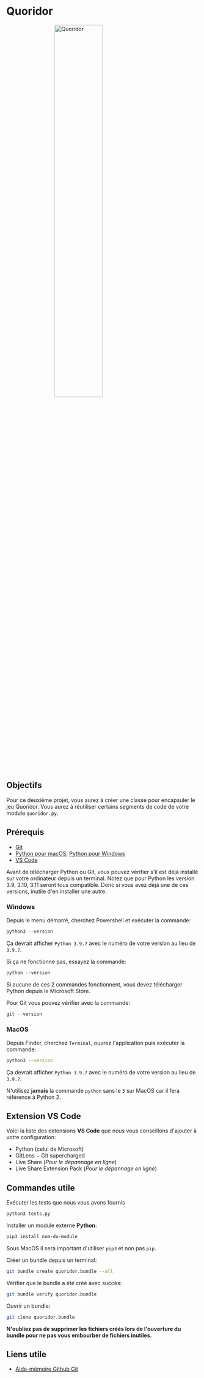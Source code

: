 # Quoridor

<img src="https://python.gel.ulaval.ca/media/notebook/quoridor.png" style="display: block; margin-left: auto; margin-right: auto;" alt="Quoridor" width="50%" height="auto">

## Objectifs

Pour ce deuxième projet, vous aurez à créer une classe pour encapsuler le jeu Quoridor. Vous aurez à réutiliser certains segments de code de votre module `quoridor.py`.

## Prérequis

- [Git](https://git-scm.com/downloads/)
- [Python pour macOS](https://www.python.org/downloads/), [Python pour Windows](https://apps.microsoft.com/store/detail/python-310/9PJPW5LDXLZ5)
- [VS Code](https://code.visualstudio.com/download/)

Avant de télécharger Python ou Git, vous pouvez vérifier s'il est déjà installé sur votre ordinateur depuis un terminal. Notez que pour Python les version 3.9, 3.10, 3.11 seront tous compatible. Donc si vous avez déjà une de ces versions, inutile d'en installer une autre.

### Windows

Depuis le menu démarré, cherchez Powershell et exécuter la commande:

```powershell
python3 --version
```

Ça devrait afficher `Python 3.9.7` avec le numéro de votre version au lieu de `3.9.7`.

Si ça ne fonctionne pas, essayez la commande:

```powershell
python --version
```

Si aucune de ces 2 commandes fonctionnent, vous devez télécharger Python depuis le Microsoft Store.

Pour Git vous pouvez vérifier avec la commande:

```powershell
git --version
```

### MacOS

Depuis Finder, cherchez `Terminal`, ouvrez l'application puis exécuter la commande:

```zsh
python3 --version
```

Ça devrait afficher `Python 3.9.7` avec le numéro de votre version au lieu de `3.9.7`.

N'utilisez **jamais** la commande `python` sans le `3` sur MacOS car il fera référence à Python 2.

## Extension VS Code

Voici la liste des extensions **VS Code** que nous vous conseillons d'ajouter à votre configuration:

- Python (celui de Microsoft)
- GitLens $-$ Git supercharged
- Live Share (_Pour le dépannage en ligne_)
- Live Share Extension Pack (_Pour le dépannage en ligne_)

## Commandes utile

Exécuter les tests que nous vous avons fournis

```bash
python3 tests.py
```

Installer un module externe **Python**:

```bash
pip3 install nom-du-module
```

Sous MacOS il sera important d'utiliser `pip3` et non pas `pip`.

Créer un bundle depuis un terminal:

```bash
git bundle create quoridor.bundle --all
```

Vérifier que le bundle a été créé avec succès:

```bash
git bundle verify quoridor.bundle
```

Ouvrir un bundle:

```bash
git clone quoridor.bundle
```

**N'oubliez pas de supprimer les fichiers créés lors de l'ouverture du bundle pour ne pas vous embourber de fichiers inutiles.**

## Liens utile

- [Aide-mémoire Github Git](https://github.github.com/training-kit/downloads/fr/github-git-cheat-sheet.pdf)

